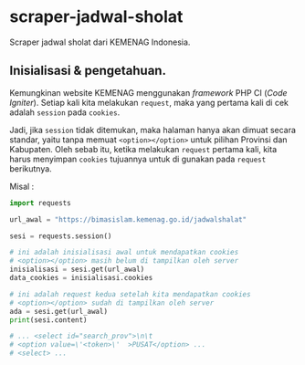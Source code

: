 # scraper-jadwal-sholat
Scraper jadwal sholat dari KEMENAG Indonesia.

## Inisialisasi & pengetahuan.

Kemungkinan website KEMENAG menggunakan _framework_ PHP CI (_Code Igniter_). Setiap kali kita melakukan `request`, maka yang pertama kali di cek adalah `session` pada `cookies`.

Jadi, jika `session` tidak ditemukan, maka halaman hanya akan dimuat secara standar, yaitu tanpa memuat `<option></option>` untuk pilihan Provinsi dan Kabupaten. Oleh sebab itu, ketika melakukan `request` pertama kali, kita harus menyimpan `cookies` tujuannya untuk di gunakan pada `request` berikutnya.

Misal :

```python
import requests

url_awal = "https://bimasislam.kemenag.go.id/jadwalshalat"

sesi = requests.session()

# ini adalah inisialisasi awal untuk mendapatkan cookies
# <option></option> masih belum di tampilkan oleh server
inisialisasi = sesi.get(url_awal)
data_cookies = inisialisasi.cookies

# ini adalah request kedua setelah kita mendapatkan cookies
# <option></option> sudah di tampilkan oleh server
ada = sesi.get(url_awal)
print(sesi.content)

# ... <select id="search_prov">\n\t
# <option value=\'<token>\'  >PUSAT</option> ...
# <select> ...
```
